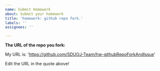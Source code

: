 ```yaml
---
name: Submit Homework
about: Submit your homework
title: 'homework: github repo fork.'
labels: ''
assignees: ''

---
```


**The URL of the repo you fork:**

My URL is: 'https://github.com/SDUOJ-Team/hw-githubRepoForkAndIssue'

Edit the URL in the quote above!